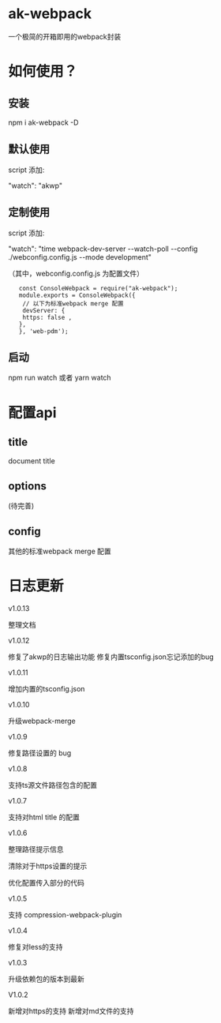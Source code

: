 # ak-webpack

一个极简的开箱即用的webpack封装

# 如何使用？

## 安装

npm i ak-webpack -D

## 默认使用

script 添加:

"watch": "akwp"

## 定制使用

script 添加:

"watch": "time webpack-dev-server  --watch-poll --config ./webconfig.config.js --mode development"





（其中，webconfig.config.js 为配置文件）



```
   const ConsoleWebpack = require("ak-webpack");
   module.exports = ConsoleWebpack({
    // 以下为标准webpack merge 配置
    devServer: {
    https: false ,
   },
   }, 'web-pdm');
```


## 启动

npm run watch 或者 yarn watch

# 配置api

## title

document title

## options

(待完善)

## config

其他的标准webpack merge 配置



# 日志更新

v1.0.13

整理文档


v1.0.12


修复了akwp的日志输出功能
修复内置tsconfig.json忘记添加的bug

v1.0.11

增加内置的tsconfig.json

v1.0.10

升级webpack-merge

v1.0.9

修复路径设置的 bug

v1.0.8

支持ts源文件路径包含的配置


v1.0.7

支持对html title 的配置

v1.0.6

整理路径提示信息

清除对于https设置的提示

优化配置传入部分的代码

v1.0.5

支持 compression-webpack-plugin


v1.0.4

修复对less的支持

v1.0.3

升级依赖包的版本到最新

V1.0.2

新增对https的支持
新增对md文件的支持
